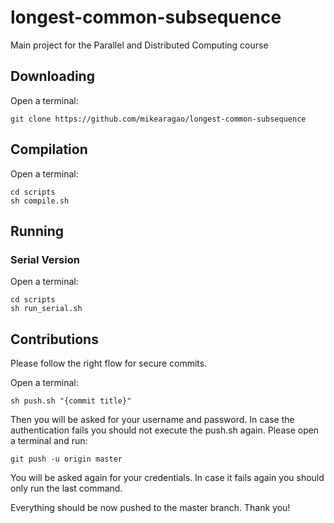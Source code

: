 # longest-common-subsequence

Main project for the Parallel and Distributed Computing course

## Downloading

Open a terminal:

    git clone https://github.com/mikearagao/longest-common-subsequence
    
## Compilation

Open a terminal:

	cd scripts
    sh compile.sh

## Running

### Serial Version

Open a terminal:

    cd scripts
    sh run_serial.sh

## Contributions

Please follow the right flow for secure commits.

Open a terminal:

    sh push.sh "{commit title}"

Then you will be asked for your username and password.
In case the authentication fails you should not execute the push.sh again. Please open a terminal and run:

    git push -u origin master

You will be asked again for your credentials. In case it fails again you should only run the last command.

Everything should be now pushed to the master branch. Thank you!